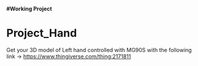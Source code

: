 **#Working Project**





# Project_Hand
Get your 3D model of Left hand controlled with MG90S with the following link -> 
https://www.thingiverse.com/thing:2171811
